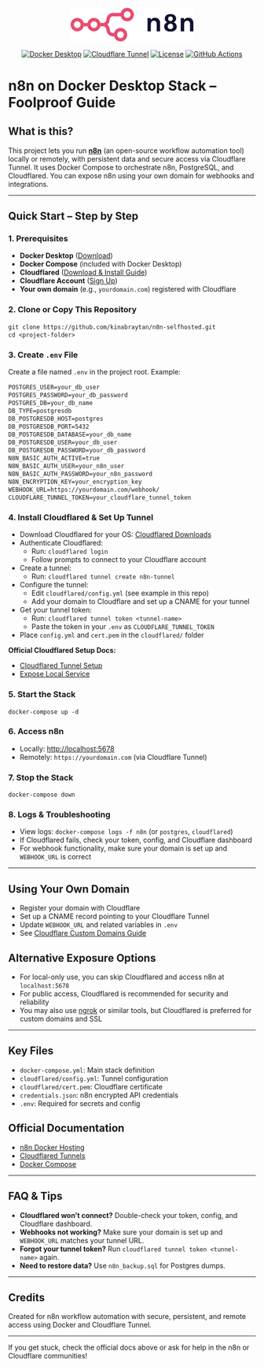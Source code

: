 
<p align="center">
  <img src="https://raw.githubusercontent.com/n8n-io/n8n/master/assets/n8n-logo.png" alt="n8n logo" width="250"/>
</p>

<p align="center">
  <a href="https://www.docker.com/products/docker-desktop/"><img src="https://img.shields.io/badge/Docker-Desktop-blue?logo=docker" alt="Docker Desktop"/></a>
  <a href="https://developers.cloudflare.com/cloudflare-one/connections/connect-apps/"><img src="https://img.shields.io/badge/Cloudflare-Tunnel-orange?logo=cloudflare" alt="Cloudflare Tunnel"/></a>
  <a href="https://github.com/kinabraytan/n8n-selfhosted/blob/main/LICENSE"><img src="https://img.shields.io/github/license/kinabraytan/n8n-selfhosted" alt="License"/></a>
  <a href="https://github.com/kinabraytan/n8n-selfhosted/actions"><img src="https://github.com/kinabraytan/n8n-selfhosted/workflows/CI/badge.svg" alt="GitHub Actions"/></a>
</p>

# n8n on Docker Desktop Stack – Foolproof Guide

## What is this?
This project lets you run **[n8n](https://n8n.io/)** (an open-source workflow automation tool) locally or remotely, with persistent data and secure access via Cloudflare Tunnel. It uses Docker Compose to orchestrate n8n, PostgreSQL, and Cloudflared. You can expose n8n using your own domain for webhooks and integrations.

---

## Quick Start – Step by Step

### 1. Prerequisites
- **Docker Desktop** ([Download](https://www.docker.com/products/docker-desktop/))
- **Docker Compose** (included with Docker Desktop)
- **Cloudflared** ([Download & Install Guide](https://developers.cloudflare.com/cloudflare-one/connections/connect-apps/install-and-setup/installation/))
- **Cloudflare Account** ([Sign Up](https://dash.cloudflare.com/sign-up))
- **Your own domain** (e.g., `yourdomain.com`) registered with Cloudflare

### 2. Clone or Copy This Repository
```
git clone https://github.com/kinabraytan/n8n-selfhosted.git
cd <project-folder>
```

### 3. Create `.env` File
Create a file named `.env` in the project root. Example:
```
POSTGRES_USER=your_db_user
POSTGRES_PASSWORD=your_db_password
POSTGRES_DB=your_db_name
DB_TYPE=postgresdb
DB_POSTGRESDB_HOST=postgres
DB_POSTGRESDB_PORT=5432
DB_POSTGRESDB_DATABASE=your_db_name
DB_POSTGRESDB_USER=your_db_user
DB_POSTGRESDB_PASSWORD=your_db_password
N8N_BASIC_AUTH_ACTIVE=true
N8N_BASIC_AUTH_USER=your_n8n_user
N8N_BASIC_AUTH_PASSWORD=your_n8n_password
N8N_ENCRYPTION_KEY=your_encryption_key
WEBHOOK_URL=https://yourdomain.com/webhook/
CLOUDFLARE_TUNNEL_TOKEN=your_cloudflare_tunnel_token
```

### 4. Install Cloudflared & Set Up Tunnel
- Download Cloudflared for your OS: [Cloudflared Downloads](https://developers.cloudflare.com/cloudflare-one/connections/connect-apps/install-and-setup/installation/)
- Authenticate Cloudflared:
  - Run: `cloudflared login`
  - Follow prompts to connect to your Cloudflare account
- Create a tunnel:
  - Run: `cloudflared tunnel create n8n-tunnel`
- Configure the tunnel:
  - Edit `cloudflared/config.yml` (see example in this repo)
  - Add your domain to Cloudflare and set up a CNAME for your tunnel
- Get your tunnel token:
  - Run: `cloudflared tunnel token <tunnel-name>`
  - Paste the token in your `.env` as `CLOUDFLARE_TUNNEL_TOKEN`
- Place `config.yml` and `cert.pem` in the `cloudflared/` folder

**Official Cloudflared Setup Docs:**
- [Cloudflared Tunnel Setup](https://developers.cloudflare.com/cloudflare-one/connections/connect-apps/create-tunnel/)
- [Expose Local Service](https://developers.cloudflare.com/cloudflare-one/connections/connect-apps/routing-to-tunnel/)

### 5. Start the Stack
```
docker-compose up -d
```

### 6. Access n8n
- Locally: [http://localhost:5678](http://localhost:5678)
- Remotely: `https://yourdomain.com` (via Cloudflare Tunnel)

### 7. Stop the Stack
```
docker-compose down
```

### 8. Logs & Troubleshooting
- View logs: `docker-compose logs -f n8n` (or `postgres`, `cloudflared`)
- If Cloudflared fails, check your token, config, and Cloudflare dashboard
- For webhook functionality, make sure your domain is set up and `WEBHOOK_URL` is correct

---

## Using Your Own Domain
- Register your domain with Cloudflare
- Set up a CNAME record pointing to your Cloudflare Tunnel
- Update `WEBHOOK_URL` and related variables in `.env`
- See [Cloudflare Custom Domains Guide](https://developers.cloudflare.com/cloudflare-one/connections/connect-apps/routing-to-tunnel/dns/)

## Alternative Exposure Options
- For local-only use, you can skip Cloudflared and access n8n at `localhost:5678`
- For public access, Cloudflared is recommended for security and reliability
- You may also use [ngrok](https://ngrok.com/) or similar tools, but Cloudflared is preferred for custom domains and SSL

---

## Key Files
- `docker-compose.yml`: Main stack definition
- `cloudflared/config.yml`: Tunnel configuration
- `cloudflared/cert.pem`: Cloudflare certificate
- `credentials.json`: n8n encrypted API credentials
- `.env`: Required for secrets and config

## Official Documentation
- [n8n Docker Hosting](https://docs.n8n.io/hosting/docker/)
- [Cloudflared Tunnels](https://developers.cloudflare.com/cloudflare-one/connections/connect-apps/)
- [Docker Compose](https://docs.docker.com/compose/)

---

## FAQ & Tips
- **Cloudflared won’t connect?** Double-check your token, config, and Cloudflare dashboard.
- **Webhooks not working?** Make sure your domain is set up and `WEBHOOK_URL` matches your tunnel URL.
- **Forgot your tunnel token?** Run `cloudflared tunnel token <tunnel-name>` again.
- **Need to restore data?** Use `n8n_backup.sql` for Postgres dumps.

---

## Credits
Created for n8n workflow automation with secure, persistent, and remote access using Docker and Cloudflare Tunnel.

---

If you get stuck, check the official docs above or ask for help in the n8n or Cloudflare communities!
